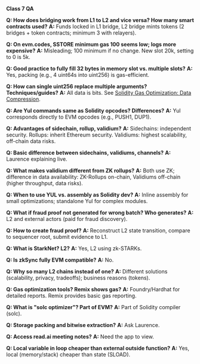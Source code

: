 **Class 7 QA**

**Q: How does bridging work from L1 to L2 and vice versa? How many smart contracts used?**
**A:** Funds locked in L1 bridge, L2 bridge mints tokens (2 bridges + token contracts; minimum 3 with relayers).

**Q: On evm.codes, SSTORE minimum gas 100 seems low; logs more expensive?**
**A:** Misleading; 100 minimum if no change. New slot 20k, setting to 0 is 5k.

**Q: Good practice to fully fill 32 bytes in memory slot vs. multiple slots?**
**A:** Yes, packing (e.g., 4 uint64s into uint256) is gas-efficient.

**Q: How can single uint256 replace multiple arguments? Techniques/guides?**
**A:** All data is bits. See [Solidity Gas Optimization: Data Compression](https://blog.emn178.cc/en/post/solidity-gas-optimization-data-compression/).

**Q: Are Yul commands same as Solidity opcodes? Differences?**
**A:** Yul corresponds directly to EVM opcodes (e.g., PUSH1, DUP1).

**Q: Advantages of sidechain, rollup, validium?**
**A:** Sidechains: independent security. Rollups: inherit Ethereum security. Validiums: highest scalability, off-chain data risks.

**Q: Basic difference between sidechains, validiums, channels?**
**A:** Laurence explaining live.

**Q: What makes validium different from ZK rollups?**
**A:** Both use ZK; difference in data availability: ZK-Rollups on-chain, Validiums off-chain (higher throughput, data risks).

**Q: When to use YUL vs. assembly as Solidity dev?**
**A:** Inline assembly for small optimizations; standalone Yul for complex modules.

**Q: What if fraud proof not generated for wrong batch? Who generates?**
**A:** L2 and external actors (paid for fraud discovery).

**Q: How to create fraud proof?**
**A:** Reconstruct L2 state transition, compare to sequencer root, submit evidence to L1.

**Q: What is StarkNet? L2?**
**A:** Yes, L2 using zk-STARKs.

**Q: Is zkSync fully EVM compatible?**
**A:** No.

**Q: Why so many L2 chains instead of one?**
**A:** Different solutions (scalability, privacy, tradeoffs); business reasons (tokens).

**Q: Gas optimization tools? Remix shows gas?**
**A:** Foundry/Hardhat for detailed reports. Remix provides basic gas reporting.

**Q: What is "solc optimizer"? Part of EVM?**
**A:** Part of Solidity compiler (solc).

**Q: Storage packing and bitwise extraction?**
**A:** Ask Laurence.

**Q: Access read.ai meeting notes?**
**A:** Need the app to view.

**Q: Local variable in loop cheaper than external outside function?**
**A:** Yes, local (memory/stack) cheaper than state (SLOAD).
